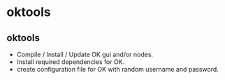 # oktools

oktools 
---

- Compile / Install / Update OK gui and/or nodes.
- Install required dependencies for OK.
- create configuration file for OK with random username and password.
